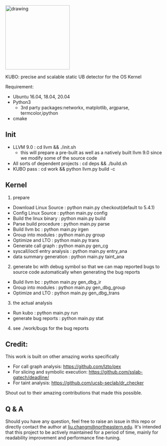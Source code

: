 <img src="kubo.png" alt="drawing" width="200"/>

KUBO: precise and scalable static UB detector for the OS Kernel


Requirement:

- Ubuntu 16.04, 18.04, 20.04
- Python3
    - 3rd party packages:networkx, matplotlib, argparse, termcolor,ipython
- cmake

Init
----

- LLVM 9.0                           : cd llvm && ./init.sh 
    - this will prepare a pre-built as well as a natively built llvm 9.0 since we modify some of the source code
- All sorts of dependent projects    : cd deps && ./build.sh
- KUBO pass                          : cd work && python llvm.py build -c


Kernel
------

1. prepare

- Download Linux Source          : python main.py checkout(default to 5.4.1)
- Config Linux Source            : python main.py config
- Build the linux binary         : python main.py build
- Parse build procedure          : python main.py parse
- Build llvm bc                  : python main.py irgen
- Group into modules             : python main.py group
- Optimize and LTO               : python main.py trans
- Generate call graph            : python main.py gen_cg
- syscall/ioctl entry analysis   : python main.py entry_ana
- data summary generation        : python main.py taint_ana

2. generate bc with debug symbol so that we can map reported bugs to source code automatically when generating the bug reports

- Build llvm bc                  : python main.py gen_dbg_ir
- Group into modules             : python main.py gen_dbg_group
- Optimize and LTO               : python main.py gen_dbg_trans

3. the actual analysis

- Run kubo                       : python main.py run
- generate bug reports           : python main.py stat

4. see ./work/bugs for the bug reports


Credit:
----
This work is built on other amazing works
specifically

- For call graph analysis: https://github.com/lzto/pex
- For slicing and symbolic execution: https://github.com/sslab-gatech/deadline/
- For taint analysis: https://github.com/ucsb-seclab/dr_checker

Shout out to their amazing contributions that made this possible.

Q & A
----
Should you have any question, feel free to raise an issue in this repo or directly contact the author at liu.changm@northeastern.edu.
It's intended that this project to be actively maintained for a period of time, mainly for readability improvement and performance fine-tuning.

